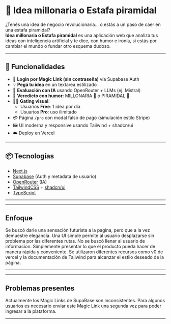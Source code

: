 # 🧠 Idea millonaria o Estafa piramidal

¿Tenés una idea de negocio revolucionaria... o estás a un paso de caer en una estafa piramidal?  
**Idea millonaria o Estafa piramidal** es una aplicación web que analiza tus ideas con inteligencia artificial y te dice, con humor e ironía, si estás por cambiar el mundo o fundar otro esquema dudoso.

---

## 🚀 Funcionalidades

- 🔐 **Login por Magic Link (sin contraseña)** vía Supabase Auth
- 💡 **Pegá tu idea** en un textarea estilizado
- 🤖 **Evaluación con IA** usando OpenRouter + LLMs (ej: Mistral)
- 💬 **Veredicto con humor**: MILLONARIA 💸 o PIRAMIDAL 🔺
- 🧑‍💻 **Gating visual**:
  - Usuarios **Free**: 1 idea por día
  - Usuarios **Pro**: uso ilimitado
- 💳 Página `/pro` con modal falso de pago (simulación estilo Stripe)
- 🖼️ UI moderna y responsive usando Tailwind + shadcn/ui
- ☁️ Deploy en Vercel

---

## 📦 Tecnologías

- [Next.js](https://nextjs.org/)
- [Supabase](https://supabase.com/) (Auth y metadata de usuario)
- [OpenRouter](https://openrouter.ai/) (IA)
- [TailwindCSS](https://tailwindcss.com/) + [shadcn/ui](https://ui.shadcn.com/)
- [TypeScript](https://www.typescriptlang.org/)

---
---

## Enfoque

Se buscó darle una sensación futurista a la pagina, pero que a la vez demuestre elegancia. Una UI simple permite al usuario desplazarse sin problema por las diferentes rutas.
No se buscó llenar al usuario de informacion. Simplemente presentar lo que el producto pueda hacer de manera rápida y conveniente.
Se utilizaron diferentes recursos como v0 de vercel y la documentación de Tailwind para alcanzar el estilo deseado de la página. 

---

---

## Problemas presentes

Actualmente los Magic Links de SupaBase son inconsistentes. Para algunos usuarios es necesario enviar este Magic Link una segunda vez para poder ingresar a la plataforma.

---
